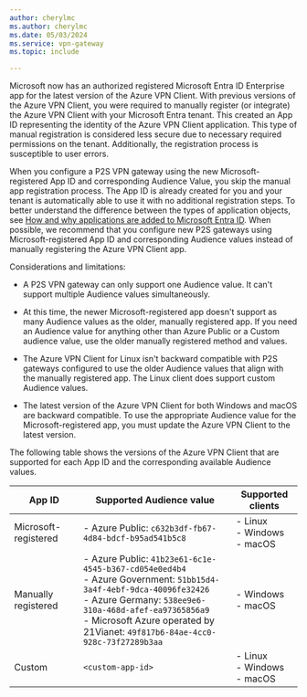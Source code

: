 ```yaml
---
author: cherylmc
ms.author: cherylmc
ms.date: 05/03/2024
ms.service: vpn-gateway
ms.topic: include

---
```

Microsoft now has an authorized registered Microsoft Entra ID Enterprise app for the latest version of the Azure VPN Client. With previous versions of the Azure VPN Client, you were required to manually register (or integrate) the Azure VPN Client with your Microsoft Entra tenant. This created an App ID representing the identity of the Azure VPN Client application. This type of manual registration is considered less secure due to necessary required permissions on the tenant. Additionally, the registration process is susceptible to user errors.

When you configure a P2S VPN gateway using the new Microsoft-registered App ID and corresponding Audience Value, you skip the manual app registration process. The App ID is already created for you and your tenant is automatically able to use it with no additional registration steps. To better understand the difference between the types of application objects, see [How and why applications are added to Microsoft Entra ID](https://learn.microsoft.com/entra/identity-platform/how-applications-are-added). When possible, we recommend that you configure new P2S gateways using Microsoft-registered App ID and corresponding Audience values instead of manually registering the Azure VPN Client app.

Considerations and limitations:

* A P2S VPN gateway can only support one Audience value. It can't support multiple Audience values simultaneously.

* At this time, the newer Microsoft-registered app doesn't support as many Audience values as the older, manually registered app. If you need an Audience value for anything other than Azure Public or a Custom audience value, use the older manually registered method and values.

* The Azure VPN Client for Linux isn't backward compatible with P2S gateways configured to use the older Audience values that align with the manually registered app. The Linux client does support custom Audience values.

* The latest version of the Azure VPN Client for both Windows and macOS are backward compatible. To use the appropriate Audience value for the Microsoft-registered app, you must update the Azure VPN Client to the latest version.

The following table shows the versions of the Azure VPN Client that are supported for each App ID and the corresponding available Audience values.

|App ID | Supported Audience value| Supported clients|
|---|---|---|
|Microsoft-registered| - Azure Public: `c632b3df-fb67-4d84-bdcf-b95ad541b5c8` |- Linux<br>- Windows<br>- macOS |
|Manually registered| - Azure Public: `41b23e61-6c1e-4545-b367-cd054e0ed4b4`<br>- Azure Government: `51bb15d4-3a4f-4ebf-9dca-40096fe32426`<br>- Azure Germany: `538ee9e6-310a-468d-afef-ea97365856a9`<br>- Microsoft Azure operated by 21Vianet: `49f817b6-84ae-4cc0-928c-73f27289b3aa` | - Windows<br> - macOS|
|Custom | `<custom-app-id>` | - Linux<br>- Windows<br> - macOS |